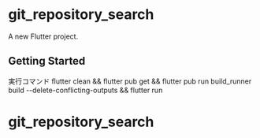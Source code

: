 # git_repository_search

A new Flutter project.

## Getting Started

実行コマンド
flutter clean && flutter pub get && flutter pub run build_runner build --delete-conflicting-outputs && flutter run

# git_repository_search
